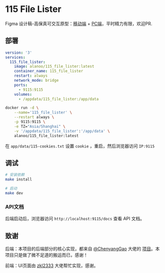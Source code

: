 # 115 File Lister

Figma 设计稿-高保真可交互原型：[移动端](https://www.figma.com/proto/XsOdLNW1WeIlO9buKodqlo/115Filelister?node-id=72-1130&starting-point-node-id=72%3A1130&page-id=0%3A1&viewport=142%2C355%2C0.53&t=wv2Z9bZiib2B1Us7-1&scaling=min-zoom&content-scaling=fixed&show-proto-sidebar=1&locale=en)   +   [PC端](https://www.figma.com/proto/XsOdLNW1WeIlO9buKodqlo/115Filelister?page-id=0%3A1&node-id=16-3749&viewport=-645%2C974%2C0.49&t=SfL28hroOfJAU1Lo-1&scaling=min-zoom&content-scaling=fixed&starting-point-node-id=16%3A3749)，平时精力有限，欢迎PR.

## 部署

```yaml
version: '3'
services:
  115_file_lister:
    image: alanoo/115_file_lister:latest
    container_name: 115_file_lister
    restart: always
    network_mode: bridge
    ports:
      - 9115:9115
    volumes:
      - /appdata/115_file_lister:/app/data
```
```bash
docker run -d \
    --name='115_file_lister' \
    --restart always \
    -p 9115:9115 \
    -e TZ="Asia/Shanghai" \
    -v '/appdata/115_file_lister':'/app/data' \
    alanoo/115_file_lister:latest
```

在 `app/data/115-cookies.txt` 设置 `cookie` ，重启，然后浏览器访问 `IP:9115`

## 调试
```bash
# 安装依赖
make install

# 启动
make dev
```

### API文档
后端启动后，浏览器访问 `http://localhost:9115/docs` 查看 API 文档。

## 致谢
后端：本项目的后端部分的核心实现，都来自 [@ChenyangGao](https://github.com/ChenyangGao) 大佬的 [项目](https://github.com/ChenyangGao/web-mount-packs)。本项目只是做了微不足道的搬运而已，感谢！

前端：UI页面由 [zkl2333](https://github.com/zkl2333) 大佬帮忙实现，感谢。

